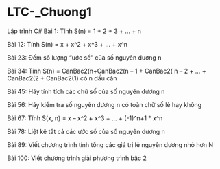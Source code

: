# LTC-_Chuong1
Lập trình C#
Bài 1: Tính S(n) = 1 + 2 + 3 + … + n 

Bài 12: Tính S(n) = x + x^2 + x^3 + … + x^n
 

Bài 23: Đếm số lượng “ước số” của số nguyên dương n
 

Bài 34: Tính S(n) = CanBac2(n+CanBac2(n – 1 + CanBac2( n – 2 + … + CanBac2(2 + CanBac2(1)  có n dấu căn
 

Bài 45: Hãy tính tích các chữ số của số nguyên dương n
 

Bài 56: Hãy kiểm tra số nguyên dương n có toàn chữ số lẻ hay không
 


Bài 67: Tính S(x, n) = x – x^2 + x^3 + … + (-1)^n+1 * x^n
 

Bài 78: Liệt kê tất cả các ước số của số nguyên dương n
 


Bài 89: Viết chương trình tính tổng các giá trị lẻ nguyên dương nhỏ hơn N
 

Bài 100: Viết chương trình giải phương trình bậc 2
 
